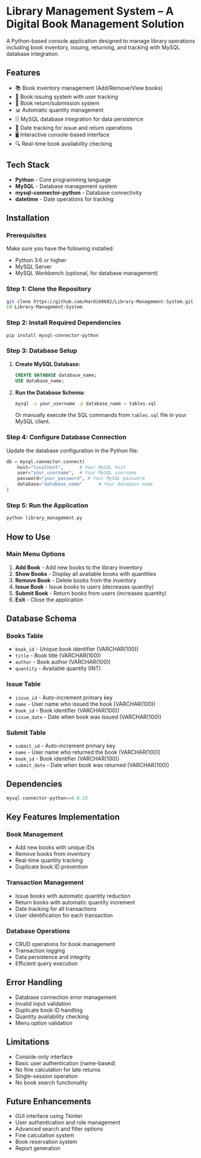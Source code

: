 # Library Management System – A Digital Book Management Solution

A Python-based console application designed to manage library operations including book inventory, issuing, returning, and tracking with MySQL database integration.

## Features

- 📚 Book inventory management (Add/Remove/View books)
- 📖 Book issuing system with user tracking
- 📝 Book return/submission system
- 📊 Automatic quantity management
- 🗄️ MySQL database integration for data persistence
- 📅 Date tracking for issue and return operations
- 🖥️ Interactive console-based interface
- 🔍 Real-time book availability checking

## Tech Stack

- **Python** - Core programming language
- **MySQL** - Database management system
- **mysql-connector-python** - Database connectivity
- **datetime** - Date operations for tracking

## Installation

### Prerequisites

Make sure you have the following installed:
- Python 3.6 or higher
- MySQL Server
- MySQL Workbench (optional, for database management)

### Step 1: Clone the Repository

```bash
git clone https://github.com/Hardik0602/Library-Management-System.git
cd Library-Management-System
```

### Step 2: Install Required Dependencies

```bash
pip install mysql-connector-python
```

### Step 3: Database Setup

1. **Create MySQL Database:**
   ```sql
   CREATE DATABASE database_name;
   USE database_name;
   ```

2. **Run the Database Schema:**
   ```bash
   mysql -u your_username -p database_name < tables.sql
   ```
   
   Or manually execute the SQL commands from `tables.sql` file in your MySQL client.

### Step 4: Configure Database Connection

Update the database configuration in the Python file:
```python
db = mysql.connector.connect(
    host="localhost",      # Your MySQL host
    user="your_username",  # Your MySQL username
    password="your_password", # Your MySQL password
    database="database_name"      # Your database name
)
```

### Step 5: Run the Application

```bash
python library_management.py
```

## How to Use

### Main Menu Options

1. **Add Book** - Add new books to the library inventory
2. **Show Books** - Display all available books with quantities
3. **Remove Book** - Delete books from the inventory
4. **Issue Book** - Issue books to users (decreases quantity)
5. **Submit Book** - Return books from users (increases quantity)
6. **Exit** - Close the application

## Database Schema

### Books Table
- `book_id` - Unique book identifier (VARCHAR(100))
- `title` - Book title (VARCHAR(100))
- `author` - Book author (VARCHAR(100))
- `quantity` - Available quantity (INT)

### Issue Table
- `issue_id` - Auto-increment primary key
- `name` - User name who issued the book (VARCHAR(100))
- `book_id` - Book identifier (VARCHAR(100))
- `issue_date` - Date when book was issued (VARCHAR(100))

### Submit Table
- `submit_id` - Auto-increment primary key
- `name` - User name who returned the book (VARCHAR(100))
- `book_id` - Book identifier (VARCHAR(100))
- `submit_date` - Date when book was returned (VARCHAR(100))

## Dependencies

```python
mysql-connector-python==8.0.33
```

## Key Features Implementation

### Book Management
- Add new books with unique IDs
- Remove books from inventory
- Real-time quantity tracking
- Duplicate book ID prevention

### Transaction Management
- Issue books with automatic quantity reduction
- Return books with automatic quantity increment
- Date tracking for all transactions
- User identification for each transaction

### Database Operations
- CRUD operations for book management
- Transaction logging
- Data persistence and integrity
- Efficient query execution

## Error Handling

- Database connection error management
- Invalid input validation
- Duplicate book ID handling
- Quantity availability checking
- Menu option validation
  
## Limitations

- Console-only interface
- Basic user authentication (name-based)
- No fine calculation for late returns
- Single-session operation
- No book search functionality

## Future Enhancements

- GUI interface using Tkinter
- User authentication and role management
- Advanced search and filter options
- Fine calculation system
- Book reservation system
- Report generation
